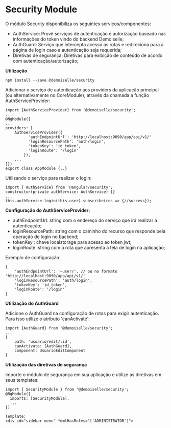 Security Module
=======
O módulo Security disponibiliza os seguintes serviços/componentes:
* AuthService: Provê serviços de autenticação e autorização baseado nas informações do token vindo do backend Demoiselle;
* AuthGuard: Serviço que intercepta acesso as rotas e redireciona para a página de login caso a autenticação seja requerida;
* Diretivas de segurança: Diretivas para exibição de conteúdo de acordo com autenticação/autorização;

**Utilização**
```
npm install --save @demoiselle/security
```

Adicionar o serviço de autenticação aos providers da aplicação principal (ou alternativamente no CoreModule), através da chamada a função AuthServiceProvider:
```
import {AuthServiceProvider} from '@demoiselle/security';
...
@NgModule({
...
providers: [
    AuthServiceProvider({
          'authEndpointUrl': 'http://localhost:9090/app/api/v1/'
          'loginResourcePath': 'auth/login',
          'tokenKey': 'id_token',
          'loginRoute': '/login'
        }),
    ...
]})
export class AppModule {..}
```
Utilizando o serviço para realizar o login:
```
import { AuthService} from '@angular/security';
constructor(private authService: AuthService) {}
...
this.authService.login(this.user).subscribe(res => {//success});
```

**Configuração do AuthServiceProvider:**
 - authEndpointUrl: string com o endereço do serviço que irá realizar a autenticação;
 - loginResourcePath: string com o caminho do recurso que responde pela operação de login no backend;
 - tokenKey : chave localstorage para acesso ao token jwt;
 - loginRoute: string com a rota que apresenta a tela de login na aplicação;

Exemplo de configuração:
```
{
    'authEndpointUrl': '~user/', // ou no formato 'http://localhost:9090/app/api/v1/'
    'loginResourcePath': 'auth/login',
    'tokenKey': 'id_token',
    'loginRoute': '/login'
}
```

**Utilização do AuthGuard**

Adicione o AuthGuard na configuração de rotas para exigir autenticação. Para isso utilize o atributo 'canActivate':
```
import {AuthGuard} from '@demoiselle/security';
...
{ 
    path: 'usuario/edit/:id',
    canActivate: [AuthGuard],
    component: UsuarioEditComponent 
}

```

**Utilização das diretivas de segurança**

Importe o módulo de segurança em sua aplicação e utilize as diretivas em seus templates:
```
import { SecurityModule } from '@demoiselle/security';
@NgModule({
  imports: [SecurityModule],
  ...
})

Template:
<div id="sidebar-menu" *dmlHasRoles="['ADMINISTRATOR']">

```

